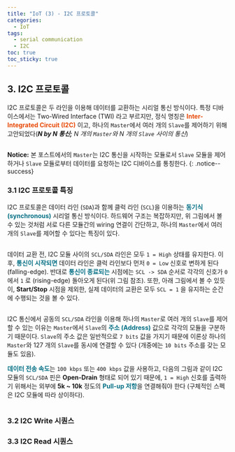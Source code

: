 ```yaml
---
title: "IoT (3) - I2C 프로토콜"
categories:
  - IoT
tags:
  - serial communication
  - I2C
toc: true
toc_sticky: true
---
```


## 3. I2C 프로토콜

I2C 프로토콜은 두 라인을 이용해 데이터를 교환하는 시리얼 통신 방식이다. 특정 디바이스에서는 Two-Wired Interface (TWI) 라고 부르지만, 정식 명칭은 <span style="color:#E84A08"><b>Inter-Integrated Circuit (I2C)</b></span> 이고, 하나의 `Master`에서 여러 개의 `Slave`를 제어하기 위해 고안되었다(***N by N 통신;*** *N 개의 `Master`와 N 개의 `Slave` 사이의 통신*)

<figure style="width: 100%">
  <img src="{{ site.url }}{{ site.baseurl }}/assets/images/i2c-fig-1.png" alt="">
</figure>

**Notice:** 본 포스트에서의 `Master`는 I2C 통신을 시작하는 모듈로서 `Slave` 모듈을 제어하거나 `Slave` 모듈로부터 데이터를 요청하는 I2C 디바이스를 통칭한다.
{: .notice--success}


### 3.1 I2C 프로토콜 특징

I2C 프로토콜은 데이터 라인 (`SDA`)과 함께 클럭 라인 (`SCL`)을 이용하는  <span style="color:#057085"><b>동기식 (synchronous)</b></span> 시리얼 통신 방식이다. 하드웨어 구조는 복잡하지만, 위 그림에서 볼 수 있는 것처럼 서로 다른 모듈간의 wiring 연결이 간단하고, 하나의 `Master`에서 여러 개의 `Slave`를 제어할 수 있다는 특징이 있다.

<figure style="width: 100%">
  <img src="{{ site.url }}{{ site.baseurl }}/assets/images/i2c-fig-2.png" alt="">
</figure>

데이터 교환 전, I2C 모듈 사이의 `SCL/SDA` 라인은 모두 `1 = High` 상태를 유지한다. 이후, <span style="color:#057085"><b>통신이 시작되면</b></span> 데이터 라인은 클럭 라인보다 먼저 `0 = Low` 신호로 변하게 된다 (falling-edge). 반대로 <span style="color:#057085"><b>통신이 종료되는</b></span> 시점에는 `SCL -> SDA` 순서로 각각의 신호가 `0` 에서 `1` 로 (rising-edge) 돌아오게 된다(위 그림 참조). 또한, 아래 그림에서 볼 수 있듯이, **Start/Stop** 시점을 제외한, 실제 데이터의 교환은 모두 `SCL = 1` 을 유지하는 순간에 수행되는 것을 볼 수 있다.

<figure style="width: 100%">
  <img src="{{ site.url }}{{ site.baseurl }}/assets/images/i2c-fig-3.png" alt="">
</figure>

I2C 통신에서 공동의 `SCL/SDA` 라인을 이용해 하나의 `Master`로 여러 개의 `Slave`를 제어할 수 있는 이유는 `Master`에서 `Slave`의 <span style="color:#057085"><b>주소 (Address)</b></span> 값으로 각각의 모듈을 구분하기 때문이다. `Slave`의 주소 값은 일반적으로 `7 bits` 값을 가지기 때문에 이론상 하나의 `Master`와 127 개의 `Slave`를 동시에 연결할 수 있다 (개중에는 `10 bits` 주소를 갖는 모듈도 있음).

<span style="color:#057085"><b>데이터 전송 속도</b></span>는 `100 kbps` 또는 `400 kbps` 값을 사용하고, 다음의 그림과 같이 I2C 모듈의 `SCL/SDA` 핀은  **Open-Drain** 형태로 되어 있기 때문에, `1 = High` 신호를 출력하기 위해서는 외부에 **5k ~ 10k** 정도의 <span style="color:#057085"><b>Pull-up 저항</b></span>을 연결해줘야 한다 (구체적인 스펙은 I2C 모듈에 따라 상이하다).

<figure style="width: 100%">
  <img src="{{ site.url }}{{ site.baseurl }}/assets/images/i2c-fig-3p5.png" alt="">
</figure>

<!-- 다른 시리얼 통신과 비교해서 하드웨어는 복잡하지만, 이 또한 대부분의 임베디드 보드에서 제공해줄 것이다.-->

### 3.2 I2C Write 시퀀스

<!--I2C 프로토콜과 관련된 라이브러리는 대부분 임베디드 시스템 제작 업체에서 제공하지만, 실제로 관련
함수를 이용해 I2C 프로토콜을 이용하는 모듈 제어하기 위해서는 어떤 순서로 데이터를 주고 받는지 알아야한다.-->

### 3.3 I2C Read 시퀀스

<!--주소가 10 bit 인 경우는 어떻게 주소를 보내는지 명시

 IoT (4) - I2C 프로토콜 예제 

대충 찾아보면 라이브러리는 다 있어

그래도 왜 그렇게 쓰이는지를 알아야 한다
-->